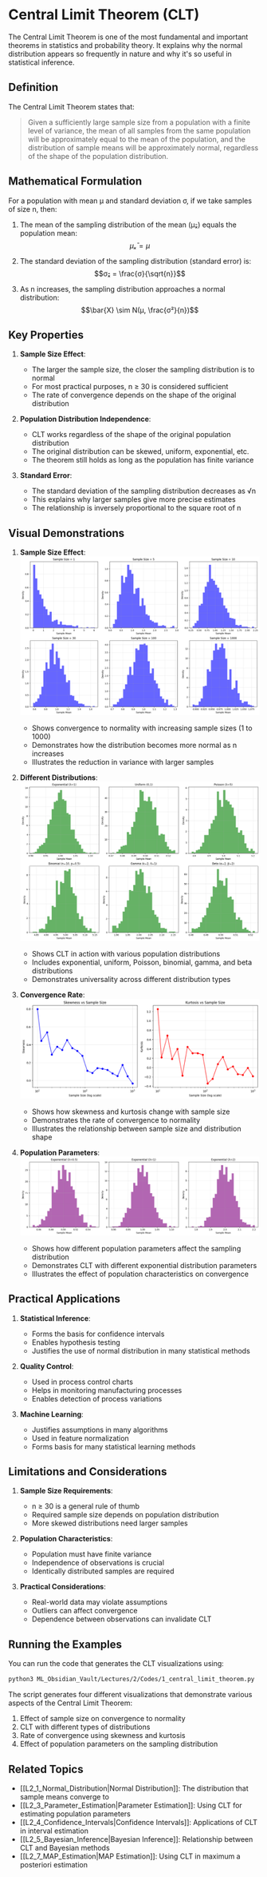 # Central Limit Theorem (CLT)

The Central Limit Theorem is one of the most fundamental and important theorems in statistics and probability theory. It explains why the normal distribution appears so frequently in nature and why it's so useful in statistical inference.

## Definition

The Central Limit Theorem states that:

> Given a sufficiently large sample size from a population with a finite level of variance, the mean of all samples from the same population will be approximately equal to the mean of the population, and the distribution of sample means will be approximately normal, regardless of the shape of the population distribution.

## Mathematical Formulation

For a population with mean μ and standard deviation σ, if we take samples of size n, then:

1. The mean of the sampling distribution of the mean (μₓ̄) equals the population mean:
   $$μₓ̄ = μ$$

2. The standard deviation of the sampling distribution (standard error) is:
   $$σₓ̄ = \frac{σ}{\sqrt{n}}$$

3. As n increases, the sampling distribution approaches a normal distribution:
   $$\bar{X} \sim N(μ, \frac{σ²}{n})$$

## Key Properties

1. **Sample Size Effect**:
   - The larger the sample size, the closer the sampling distribution is to normal
   - For most practical purposes, n ≥ 30 is considered sufficient
   - The rate of convergence depends on the shape of the original distribution

2. **Population Distribution Independence**:
   - CLT works regardless of the shape of the original population distribution
   - The original distribution can be skewed, uniform, exponential, etc.
   - The theorem still holds as long as the population has finite variance

3. **Standard Error**:
   - The standard deviation of the sampling distribution decreases as √n
   - This explains why larger samples give more precise estimates
   - The relationship is inversely proportional to the square root of n

## Visual Demonstrations

1. **Sample Size Effect**:
   ![CLT Sample Sizes](../Images/clt_sample_sizes.png)
   - Shows convergence to normality with increasing sample sizes (1 to 1000)
   - Demonstrates how the distribution becomes more normal as n increases
   - Illustrates the reduction in variance with larger samples

2. **Different Distributions**:
   ![CLT Distributions](../Images/clt_distributions.png)
   - Shows CLT in action with various population distributions
   - Includes exponential, uniform, Poisson, binomial, gamma, and beta distributions
   - Demonstrates universality across different distribution types

3. **Convergence Rate**:
   ![CLT Convergence Rate](../Images/clt_convergence_rate.png)
   - Shows how skewness and kurtosis change with sample size
   - Demonstrates the rate of convergence to normality
   - Illustrates the relationship between sample size and distribution shape

4. **Population Parameters**:
   ![CLT Parameters](../Images/clt_parameters.png)
   - Shows how different population parameters affect the sampling distribution
   - Demonstrates CLT with different exponential distribution parameters
   - Illustrates the effect of population characteristics on convergence

## Practical Applications

1. **Statistical Inference**:
   - Forms the basis for confidence intervals
   - Enables hypothesis testing
   - Justifies the use of normal distribution in many statistical methods

2. **Quality Control**:
   - Used in process control charts
   - Helps in monitoring manufacturing processes
   - Enables detection of process variations

3. **Machine Learning**:
   - Justifies assumptions in many algorithms
   - Used in feature normalization
   - Forms basis for many statistical learning methods

## Limitations and Considerations

1. **Sample Size Requirements**:
   - n ≥ 30 is a general rule of thumb
   - Required sample size depends on population distribution
   - More skewed distributions need larger samples

2. **Population Characteristics**:
   - Population must have finite variance
   - Independence of observations is crucial
   - Identically distributed samples are required

3. **Practical Considerations**:
   - Real-world data may violate assumptions
   - Outliers can affect convergence
   - Dependence between observations can invalidate CLT

## Running the Examples

You can run the code that generates the CLT visualizations using:

```bash
python3 ML_Obsidian_Vault/Lectures/2/Codes/1_central_limit_theorem.py
```

The script generates four different visualizations that demonstrate various aspects of the Central Limit Theorem:
1. Effect of sample size on convergence to normality
2. CLT with different types of distributions
3. Rate of convergence using skewness and kurtosis
4. Effect of population parameters on the sampling distribution

## Related Topics

- [[L2_1_Normal_Distribution|Normal Distribution]]: The distribution that sample means converge to
- [[L2_3_Parameter_Estimation|Parameter Estimation]]: Using CLT for estimating population parameters
- [[L2_4_Confidence_Intervals|Confidence Intervals]]: Applications of CLT in interval estimation
- [[L2_5_Bayesian_Inference|Bayesian Inference]]: Relationship between CLT and Bayesian methods
- [[L2_7_MAP_Estimation|MAP Estimation]]: Using CLT in maximum a posteriori estimation 